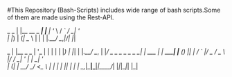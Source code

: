 #This Repository (Bash-Scripts) includes wide range of bash scripts.Some of them are made using the Rest-API.

 _               _
| |__   __ _ ___| |__
| '_ \ / _` / __| '_ \
| |_) | (_| \__ \ | | |
|_.__/ \__,_|___/_| |_|

 _
| |__  _   _
| '_ \| | | |
| |_) | |_| |
|_.__/ \__, |
       |___/
     _           _        _     _ _   _
  __| | ___  ___| | _____| |__ (_) |_| |__
 / _` |/ _ \/ _ \ |/ / __| '_ \| | __| '_ \
| (_| |  __/  __/   <\__ \ | | | | |_| | | |
 \__,_|\___|\___|_|\_\___/_| |_|_|\__|_| |_|

